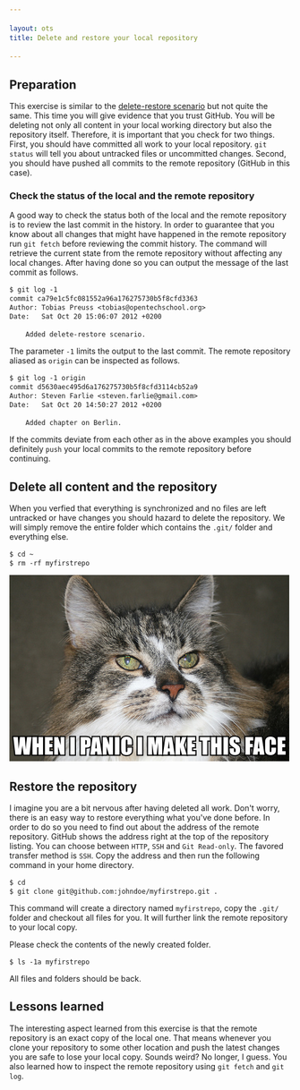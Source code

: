 ```yaml
---

layout: ots
title: Delete and restore your local repository

---
```


## Preparation

This exercise is similar to the [delete-restore scenario](delete-restore.html) but not quite the same. This time you will give evidence that you trust GitHub. You will be deleting not only all content in your local working directory but also the repository itself. Therefore, it is important that you check for two things. First, you should have committed all work to your local repository. `git status` will tell you about untracked files or uncommitted changes. Second, you should have pushed all commits to the remote repository (GitHub in this case).

### Check the status of the local and the remote repository

A good way to check the status both of the local and the remote repository is to review the last commit in the history. In order to guarantee that you know about all changes that might have happened in the remote repository run `git fetch` before reviewing the commit history. The command will retrieve the current state from the remote repository without affecting any local changes. After having done so you can output the message of the last commit as follows.

    $ git log -1
    commit ca79e1c5fc081552a96a176275730b5f8cfd3363
    Author: Tobias Preuss <tobias@opentechschool.org>
    Date:   Sat Oct 20 15:06:07 2012 +0200

        Added delete-restore scenario.

The parameter `-1` limits the output to the last commit. The remote repository aliased as `origin` can be inspected as follows.

    $ git log -1 origin
    commit d5630aec495d6a176275730b5f8cfd3114cb52a9
    Author: Steven Farlie <steven.farlie@gmail.com>
    Date:   Sat Oct 20 14:50:27 2012 +0200

        Added chapter on Berlin.

If the commits deviate from each other as in the above examples you should definitely `push` your local commits to the remote repository before continuing.

## Delete all content and the repository

When you verfied that everything is synchronized and no files are left untracked or have changes you should hazard to delete the repository. We will simply remove the entire folder which contains the `.git/` folder and everything else.

    $ cd ~
    $ rm -rf myfirstrepo

![Relaxed looking cat stating: When I panic I make this face](../images/panic_cat.jpg)

## Restore the repository

I imagine you are a bit nervous after having deleted all work. Don't worry, there is an easy way to restore everything what you've done before. In order to do so you need to find out about the address of the remote repository. GitHub shows the address right at the top of the repository listing. You can choose between `HTTP`, `SSH` and `Git Read-only`. The favored transfer method is `SSH`. Copy the address and then run the following command in your home directory.

    $ cd
    $ git clone git@github.com:johndoe/myfirstrepo.git .

This command will create a directory named `myfirstrepo`, copy the `.git/` folder and checkout all files for you. It will further link the remote repository to your local copy.

Please check the contents of the newly created folder.

    $ ls -1a myfirstrepo

All files and folders should be back.

## Lessons learned

The interesting aspect learned from this exercise is that the remote repository is an exact copy of the local one. That means whenever you clone your repository to some other location and push the latest changes you are safe to lose your local copy. Sounds weird? No longer, I guess. You also learned how to inspect the remote repository using `git fetch` and `git log`.

